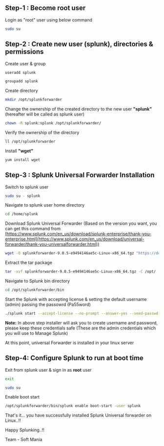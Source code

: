 ## Step-1 : Become root user
Login as "root" user using below command
```bash
sudo su 
```
## Step-2 : Create new user (splunk), directories & permissions

Create user & group

```bash
useradd splunk
```

``` bash
groupadd splunk
```
Create directory
```bash
mkdir /opt/splunkforwarder
```

Change the ownership of the created directory to the new user **"splunk"** (hereafter will be called as splunk user)

```bash
chown -R splunk:splunk /opt/splunkforwarder/
```


Verify the ownership of the directory
```bash
ll /opt/splunkforwarder
```

Install **"wget"**
```bash
yum install wget
```

## Step-3 : Splunk Universal Forwarder Installation

Switch to splunk user 
```bash
sudo su - splunk
```

Navigate to splunk user home directory
```bash
cd /home/splunk
```

Download Splunk Universal Forwarder (Based on the version you want, you can get this command from [https://www.splunk.com/en_us/download/splunk-enterprise/thank-you-enterprise.html](https://www.splunk.com/en_us/download/universal-forwarder/thank-you-universalforwarder.html))
```bash
wget -O splunkforwarder-9.0.5-e9494146ae5c-Linux-x86_64.tgz "https://download.splunk.com/products/universalforwarder/releases/9.0.5/linux/splunkforwarder-9.0.5-e9494146ae5c-Linux-x86_64.tgz"
```

Extract the tar package
```bash
tar -xvf splunkforwarder-9.0.5-e9494146ae5c-Linux-x86_64.tgz -C /opt/
```

Navigate to Splunk bin directory
```bash
cd /opt/splunkforwarder/bin
```

Start the Splunk with accepting license & setting the default username (admin) passing the passowrd (Pa55word)
```bash
./splunk start --accept-license --no-prompt --answer-yes --seed-passwd Pa55word
```

**Note:** In above step installer will ask you to create username and password, please keep these credentials safe (These are the admin credentials which you will use to Manage Splunk)

At this point, universal Forwarder is installed in your linux server

## Step-4: Configure Splunk to run at boot time

Exit from splunk user & sign in as **root** user
``` bash
exit
```

``` bash
sudo su 
```

Enable boot start
``` bash
/opt/splunkforwarder/bin/splunk enable boot-start -user splunk
```

That's it... you have successfully installed Splunk Universal forwarder on Linux..!!

Happy Splunking..!!



Team - Soft Mania

